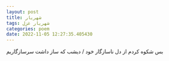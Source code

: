 ```yaml
---
layout: post
title: شهریار
tags: شهریار غزل
categories: poem
date: 2022-11-05 12:27:35.405430
---
```


بس شکوه کردم از دل ناسازگار خود / دیشب که ساز داشت سرسازگاریم